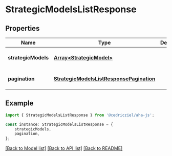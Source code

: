 # StrategicModelsListResponse


## Properties

Name | Type | Description | Notes
------------ | ------------- | ------------- | -------------
**strategicModels** | [**Array&lt;StrategicModel&gt;**](StrategicModel.md) |  | [optional] [default to undefined]
**pagination** | [**StrategicModelsListResponsePagination**](StrategicModelsListResponsePagination.md) |  | [optional] [default to undefined]

## Example

```typescript
import { StrategicModelsListResponse } from '@cedricziel/aha-js';

const instance: StrategicModelsListResponse = {
    strategicModels,
    pagination,
};
```

[[Back to Model list]](../README.md#documentation-for-models) [[Back to API list]](../README.md#documentation-for-api-endpoints) [[Back to README]](../README.md)
